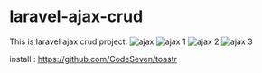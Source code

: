 # laravel-ajax-crud
This is laravel ajax crud project.
![ajax](https://github.com/therashedul/laravel-ajax-crud/assets/7392400/be2251e3-0950-4677-9c69-e7d2a0fcbe37)
![ajax 1](https://github.com/therashedul/laravel-ajax-crud/assets/7392400/7cc0d7b5-9d33-4900-873f-3706a80a0b9e)
![ajax 2](https://github.com/therashedul/laravel-ajax-crud/assets/7392400/8ef40e17-e503-4c51-89d3-89ab720edc77)
![ajax 3](https://github.com/therashedul/laravel-ajax-crud/assets/7392400/9b3e339a-bf9e-46bb-b796-2fe9895f8ce8)

install : https://github.com/CodeSeven/toastr

